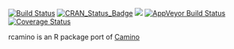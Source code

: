 [![Build Status](https://travis-ci.org/muschellij2/rcamino.svg?branch=master)](https://travis-ci.org/muschellij2/rcamino)
[![CRAN_Status_Badge](http://www.r-pkg.org/badges/version/rcamino)](http://cran.rstudio.com/web/packages/rcamino/index.html)
[![](http://cranlogs.r-pkg.org/badges/grand-total/rcamino)](http://cran.rstudio.com/web/packages/rcamino/index.html)
[![AppVeyor Build Status](https://ci.appveyor.com/api/projects/status/github/muschellij2/rcamino?branch=master&svg=true)](https://ci.appveyor.com/project/muschellij2/rcamino)
[![Coverage Status](https://img.shields.io/codecov/c/github/muschellij2/rcamino/master.svg)](https://codecov.io/github/muschellij2/rcamino?branch=master)


rcamino is an R package port of [Camino](http://camino.cs.ucl.ac.uk/)
